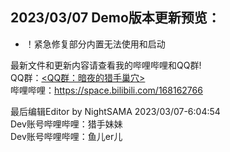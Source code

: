 ## 2023/03/07 Demo版本更新预览：
- ！紧急修复部分内置无法使用和启动  

最新文件和更新内容请查看我的哔哩哔哩和QQ群!  
QQ群：<a target="_blank" href="https://qm.qq.com/cgi-bin/qm/qr?k=BpfyN-SElZrQAvb1otAsCrD7SuFzLsx_&jump_from=webapi&authKey=iP5TTIqZTmRzFVVb2D4U6vvuFdwgyxsEV348yec9SHYdL5Ad0NRPWNdjtQa2r6UW"><QQ群：暗夜的猎手巢穴></a>  
哔哩哔哩：https://space.bilibili.com/168162766

最后编辑Editor by NightSAMA 2023/03/07-6:04:54  
Dev账号哔哩哔哩：猎手妹妹  
Dev账号哔哩哔哩：鱼儿er儿  

